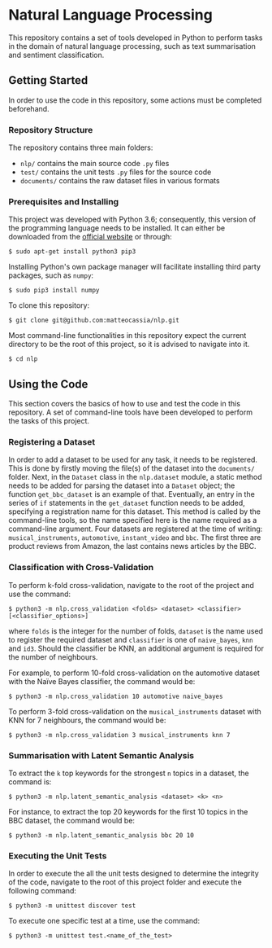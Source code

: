 # Natural Language Processing 
This repository contains a set of tools developed in Python to perform tasks in the domain of natural language processing, such as text summarisation and sentiment classification.
## Getting Started
In order to use the code in this repository, some actions must be completed beforehand.
### Repository Structure
The repository contains three main folders:
* `nlp/` contains the main source code `.py` files
* `test/` contains the unit tests `.py` files for the source code
* `documents/` contains the raw dataset files in various formats
### Prerequisites and Installing
This project was developed with Python 3.6; consequently, this version of the programming language needs to be installed. It can either be downloaded from the [official website](https://www.python.org/getit/) or through:
```
$ sudo apt-get install python3 pip3
```
Installing Python's own package manager will facilitate installing third party packages, such as `numpy`:
```
$ sudo pip3 install numpy
```
To clone this repository:
```
$ git clone git@github.com:matteocassia/nlp.git
```
Most command-line functionalities in this repository expect the current directory to be the root of this project, so it is advised to navigate into it.
```
$ cd nlp
```
## Using the Code
This section covers the basics of how to use and test the code in this repository. A set of command-line tools have been developed to perform the tasks of this project.
### Registering a Dataset
In order to add a dataset to be used for any task, it needs to be registered. This is done by firstly moving the file(s) of the dataset into the `documents/` folder. Next, in the `Dataset` class in the `nlp.dataset` module, a static method needs to be added for parsing the dataset into a `Dataset` object; the function `get_bbc_dataset` is an example of that. Eventually, an entry in the series of `if` statements in the `get_dataset` function needs to be added, specifying a registration name for this dataset. This method is called by the command-line tools, so the name specified here is the name required as a command-line argument. Four datasets are registered at the time of writing: `musical_instruments`, `automotive`, `instant_video` and `bbc`. The first three are product reviews from Amazon, the last contains news articles by the BBC.

### Classification with Cross-Validation
To perform k-fold cross-validation, navigate to the root of the project and use the command:
```
$ python3 -m nlp.cross_validation <folds> <dataset> <classifier> [<classifier_options>]
```
where `folds` is the integer for the number of folds, `dataset` is the name used to register the required dataset and `classifier` is one of `naive_bayes`, `knn` and `id3`. Should the classifier be KNN, an additional argument is required for the number of neighbours.

For example, to perform 10-fold cross-validation on the automotive dataset with the Naïve Bayes classifier, the command would be:
```
$ python3 -m nlp.cross_validation 10 automotive naive_bayes
```
To perform 3-fold cross-validation on the `musical_instruments` dataset with KNN for 7 neighbours, the command would be:
```
$ python3 -m nlp.cross_validation 3 musical_instruments knn 7
```
### Summarisation with Latent Semantic Analysis
To extract the `k` top keywords for the strongest `n` topics in a dataset, the command is:
```
$ python3 -m nlp.latent_semantic_analysis <dataset> <k> <n>
```
For instance, to extract the top 20 keywords for the first 10 topics in the BBC dataset, the command would be:
```
$ python3 -m nlp.latent_semantic_analysis bbc 20 10
```
### Executing the Unit Tests
In order to execute the all the unit tests designed to determine the integrity of the code, navigate to the root of this project folder and execute the following command:
```
$ python3 -m unittest discover test
```
To execute one specific test at a time, use the command:
```
$ python3 -m unittest test.<name_of_the_test>
```
